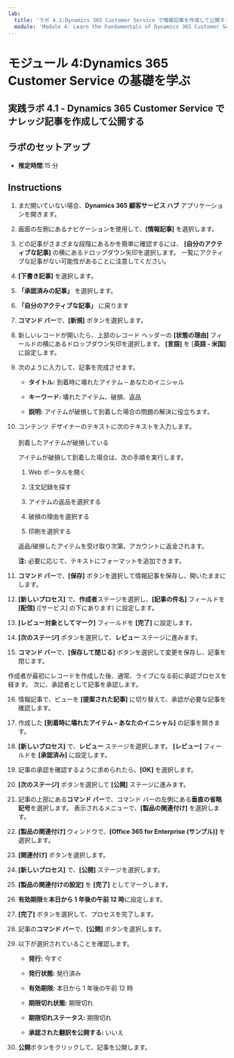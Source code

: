 ```yaml
---
lab:
  title: 'ラボ 4.1:Dynamics 365 Customer Service で情報記事を作成して公開する'
  module: 'Module 4: Learn the Fundamentals of Dynamics 365 Customer Service'
---
```


<a name="module-4-learn-the-fundamentals-of-dynamics-365-customer-service"></a>モジュール 4:Dynamics 365 Customer Service の基礎を学ぶ
========================

## <a name="practice-lab-41---create-and-publish-a-knowledge-article-in-dynamics-365-customer-service"></a>実践ラボ 4.1 - Dynamics 365 Customer Service でナレッジ記事を作成して公開する

## <a name="lab-setup"></a>ラボのセットアップ

  - **推定時間**:15 分

## <a name="instructions"></a>Instructions

1. まだ開いていない場合、**Dynamics 365 顧客サービス ハブ** アプリケーションを開きます。 

2. 画面の左側にあるナビゲーションを使用して、**[情報記事]** を選択します。 

3. どの記事がさまざまな段階にあるかを簡単に確認するには、 **[自分のアクティブな記事]** の横にあるドロップダウン矢印を選択します。 一覧にアクティブな記事がない可能性があることに注意してください。

4. **[下書き記事]** を選択します。 

5. **「承認済みの記事」** を選択します。 

6. **「自分のアクティブな記事」** に戻ります

7. **コマンド バー**で、**[新規]** ボタンを選択します。 

8. 新しいレコードが開いたら、上部のレコード ヘッダーの **[状態の理由]** フィールドの横にあるドロップダウン矢印を選択します。 **[言語]** を [**英語 - 米国]** に設定します。

9. 次のように入力して、記事を完成させます。

    - **タイトル:** 到着時に壊れたアイテム – あなたのイニシャル

    - **キーワード:** 壊れたアイテム、破損、返品

    - **説明:** アイテムが破損して到着した場合の問題の解決に役立ちます。 

10. コンテンツ デザイナーのテキストに次のテキストを入力します。   
‎  
‎   到着したアイテムが破損している

    アイテムが破損して到着した場合は、次の手順を実行します。

    1. Web ポータルを開く

    2. 注文記録を探す

    3. アイテムの返品を選択する

    4. 破損の理由を選択する

    5. 印刷を選択する

    返品/破損したアイテムを受け取り次第、アカウントに返金されます。

    **注:** 必要に応じて、テキストにフォーマットを追加できます。 

11. **コマンド バー**で、**[保存]** ボタンを選択して情報記事を保存し、開いたままにします。 

12. **[新しいプロセス]** で、**作成者**ステージを選択し、**[記事の件名]** フィールドを **[配信]** ([サービス] の下にあります) に設定します。 

13. **[レビュー対象としてマーク]** フィールドを **[完了]** に設定します。

14. **[次のステージ]** ボタンを選択して、**レビュー** ステージに進みます。

15. **コマンド バー**で、**[保存して閉じる]** ボタンを選択して変更を保存し、記事を閉じます。

作成者が最初にレコードを作成した後、通常、ライブになる前に承認プロセスを経ます。 次に、承認者として記事を承認します。 

16. 情報記事で、ビューを **[提案された記事]** に切り替えて、承認が必要な記事を確認します。 

17. 作成した **[到着時に壊れたアイテム – あなたのイニシャル]** の記事を開きます。

18. **[新しいプロセス]** で、**レビュー** ステージを選択します。 **[レビュー]** フィールドを **[承認済み]** に設定します。

19. 記事の承認を確認するように求められたら、**[OK]** を選択します。 

20. **[次のステージ]** ボタンを選択して **[公開]** ステージに進みます。 

21. 記事の上部にある**コマンド バー**で、コマンド バーの左側にある**垂直の省略記号**を選択します。 表示されるメニューで、**[製品の関連付け]** を選択します。 

22. **[製品の関連付け]** ウィンドウで、**[Office 365 for Enterprise (サンプル)]** を選択します。

23. **[関連付け]** ボタンを選択します。 

24. **[新しいプロセス]** で、**[公開]** ステージを選択します。 

25. **[製品の関連付けの設定]** を **[完了]** としてマークします。 

26. **有効期限**を**本日から 1 年後の午前 12 時**に設定します。 

27. **[完了]** ボタンを選択して、プロセスを完了します。 

28. 記事の**コマンド バー**で、**[公開]** ボタンを選択します。 

29. 以下が選択されていることを確認します。

    - **発行:** 今すぐ

    - **発行状態:** 発行済み

    - **有効期限:** 本日から 1 年後の午前 12 時

    - **期限切れ状態:** 期限切れ

    - **期限切れステータス:** 期限切れ

    - **承認された翻訳を公開する:** いいえ
    
30. **公開**ボタンをクリックして、記事を公開します。


